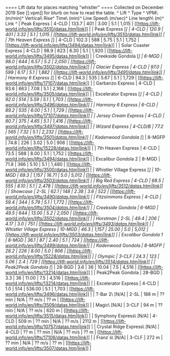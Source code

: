 ==== Lift data for places matching "whistler" ====
Collected on December 2019
See [[:vpm]] for blurb on how to read the table.
^ Lift ^ Type ^  VPM\\ (m/min)^  Vertical\\ Rise^  Time\\ (min)^  Line Speed\\ (m/sec)^  Line length\\ (m)^ Link ^
| Peak Express | 4-CLD |   133.7 |    401 |    3.00 |     5.1 |   1,015 | [[https://lift-world.info/en/lifts/3510/datas.htm|link]] |
| Peak Express [*] | 4-CLD |   120.9 |    401 |    3.32 |     5.1 |   1,015 | [[https://lift-world.info/en/lifts/3510/datas.htm|link]] |
| 7th Heaven Express [*] | 4-CLD |   102.3 |    588 |    5.75 |     5.1 |   1,752 | [[https://lift-world.info/en/lifts/3494/datas.htm|link]] |
| Solar Coaster Express | 4-CLD |    98.9 |    623 |    6.30 |     5.1 |   1,920 | [[https://lift-world.info/en/lifts/3495/datas.htm|link]] |
| Creekside Gondola [*] | 6-MGD |    98.0 |    644 |    6.57 |     5.2 |   2,050 | [[https://lift-world.info/en/lifts/3502/datas.htm|link]] |
| Glacier Express | 4-CLD |    97.0 |    599 |    6.17 |     5.1 |   1,882 | [[https://lift-world.info/en/lifts/3491/datas.htm|link]] |
| Harmony 6 Express [*] | 6-CLD |    94.3 |    535 |    5.67 |     5.1 |   1,729 | [[https://lift-world.info/en/lifts/17107/datas.htm|link]] |
| Garbanzo Express | 4-CLD |    93.6 |    663 |    7.08 |     5.1 |   2,168 | [[https://lift-world.info/en/lifts/3505/datas.htm|link]] |
| Excelerator Express [*] | 4-CLD |    92.0 |    514 |    5.59 |     5.1 |   1,703 | [[https://lift-world.info/en/lifts/3496/datas.htm|link]] |
| Harmony 6 Express | 6-CLD |    89.2 |    535 |    6.00 |     5.1 |   1,729 | [[https://lift-world.info/en/lifts/17107/datas.htm|link]] |
| Jersey Cream Express | 4-CLD |    80.7 |    375 |    4.65 |     5.1 |   1,416 | [[https://lift-world.info/en/lifts/3497/datas.htm|link]] |
| Wizard Express | 4-CLD/B |    77.2 |    565 |    7.32 |     5.1 |   2,232 | [[https://lift-world.info/en/lifts/3501/datas.htm|link]] |
| Kadenwood Gondola [*] | 8-MGFP |    74.8 |    226 |    3.02 |     5.0 |     906 | [[https://lift-world.info/en/lifts/15228/datas.htm|link]] |
| 7th Heaven Express | 4-CLD |    73.5 |    588 |    8.00 |     5.1 |   1,752 | [[https://lift-world.info/en/lifts/3494/datas.htm|link]] |
| Excalibur Gondola 2 | 8-MGD |    71.8 |    366 |    5.10 |     5.1 |   1,480 | [[https://lift-world.info/en/lifts/3500/datas.htm|link]] |
| Whistler Village Express [*] | 10-MGD |    69.3 |  1,157 |   16.71 |     5.0 |   5,012 | [[https://lift-world.info/en/lifts/3503/datas.htm|link]] |
| Big Red Express | 4-CLD |    68.5 |    555 |    8.10 |     5.1 |   2,478 | [[https://lift-world.info/en/lifts/3512/datas.htm|link]] |
| Showcase | 2-SL |    62.1 |    148 |    2.38 |     3.6 |     522 | [[https://lift-world.info/en/lifts/3490/datas.htm|link]] |
| Fitzsimmons Express | 4-CLD |    59.4 |    344 |    5.79 |     5.1 |   1,772 | [[https://lift-world.info/en/lifts/3504/datas.htm|link]] |
| Creekside Gondola | 6-MGD |    49.5 |    644 |   13.00 |     5.2 |   2,050 | [[https://lift-world.info/en/lifts/3502/datas.htm|link]] |
| Horstman | 2-SL |    49.4 |    206 |    4.17 |     3.0 |     751 | [[https://lift-world.info/en/lifts/3493/datas.htm|link]] |
| Whistler Village Express | 10-MGD |    46.3 |  1,157 |   25.00 |     5.0 |   5,012 | [[https://lift-world.info/en/lifts/3503/datas.htm|link]] |
| Excalibur Gondola 1 | 8-MGD |    36.1 |     87 |    2.40 |     5.1 |     724 | [[https://lift-world.info/en/lifts/3499/datas.htm|link]] |
| Kadenwood Gondola | 8-MGFP |    28.2 |    226 |    8.00 |     5.0 |     906 | [[https://lift-world.info/en/lifts/15228/datas.htm|link]] |
| Olympic | 3-CLF |    24.3 |    123 |    5.06 |     2.4 |     729 | [[https://lift-world.info/en/lifts/3514/datas.htm|link]] |
| Peak2Peak Gondola [*] | 28-BGD |     3.6 |     36 |   10.04 |     7.5 |   4,516 | [[https://lift-world.info/en/lifts/13214/datas.htm|link]] |
| Peak2Peak Gondola | 28-BGD |     3.3 |     36 |   11.00 |     7.5 |   4,516 | [[https://lift-world.info/en/lifts/13214/datas.htm|link]] |
| Excelerator Express | 4-CLD |     1.0 |    514 |  536.00 |     5.1 |   1,703 | [[https://lift-world.info/en/lifts/3496/datas.htm|link]] |
| T-Bar 2\\ [N/A] | 2-SL |  188 m | ?? min | N/A | ?? m/s | ?? m | [[https://lift-world.info/en/lifts/3509/datas.htm|link]] |
| Magic\\ [N/A] | 3-CLF |  94 m | ?? min | N/A | ?? m/s | 620 m | [[https://lift-world.info/en/lifts/3515/datas.htm|link]] |
| Symphony Express\\ [N/A] | 4-CLD |  509 m | ?? min | N/A | ?? m/s | 2112 m | [[https://lift-world.info/en/lifts/10757/datas.htm|link]] |
| Crystal Ridge Express\\ [N/A] | 4-CLD |  ?? m | ?? min | N/A | ?? m/s | ?? m | [[https://lift-world.info/en/lifts/17106/datas.htm|link]] |
| Franz´s\\ [N/A] | 3-CLF |  272 m | ?? min | N/A | ?? m/s | ?? m | [[https://lift-world.info/en/lifts/3507/datas.htm|link]] |
